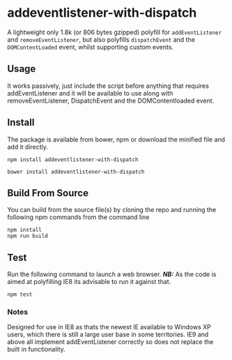 # addeventlistener-with-dispatch

A lightweight only 1.8k (or 806 bytes gzipped) polyfill for `addEventListener` and `removeEventListener`, but also polyfills `dispatchEvent` and the `DOMContentLoaded` event, whilst supporting custom events.



## Usage

It works passively, just include the script before anything that requires addEventListener and it will be available to use along with removeEventListener, DispatchEvent and the DOMContentloaded event.

## Install

The package is available from bower, npm or download the minified file and add it directly.

```
npm install addeventlistener-with-dispatch

bower install addeventlistener-with-dispatch
```

## Build From Source

You can build from the source file(s) by cloning the repo and running the following npm commands from the command line

```
npm install
npm run build
```

## Test

Run the following command to launch a web browser. __*NB:*__ As the code is aimed at polyfilling IE8 its advisable to run it against that. 

```
npm test
```

### Notes

Designed for use in IE8 as thats the newest IE available to Windows XP users, which there is still a large user base in some territories. IE9 and above all implement addEventListener correctly so does not replace the built in functionality.